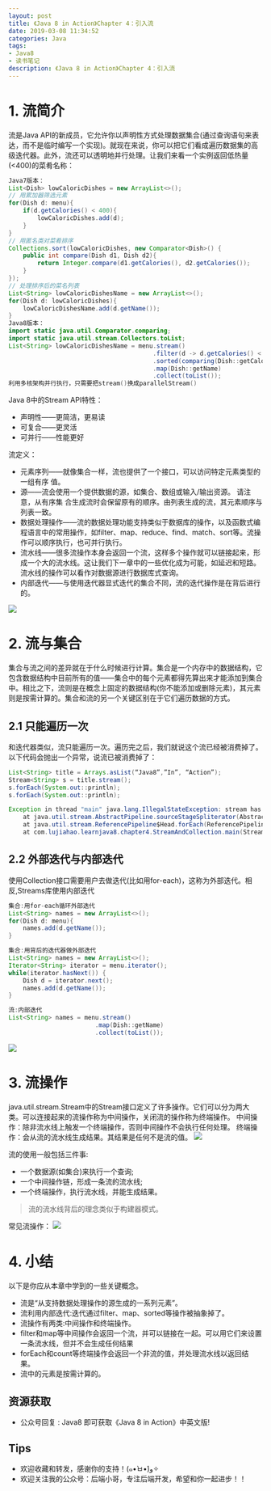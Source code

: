 ```yaml
---
layout: post
title: 《Java 8 in Action》Chapter 4：引入流
date: 2019-03-08 11:34:52
categories: Java
tags:
- Java8
- 读书笔记
description: 《Java 8 in Action》Chapter 4：引入流
---
```


# 1. 流简介
流是Java API的新成员，它允许你以声明性方式处理数据集合(通过查询语句来表达，而不是临时编写一个实现)。就现在来说，你可以把它们看成遍历数据集的高级迭代器。此外，流还可以透明地并行处理。让我们来看一个实例返回低热量(<400)的菜肴名称：
```java
Java7版本：
List<Dish> lowCaloricDishes = new ArrayList<>();
// 用累加器筛选元素
for(Dish d: menu){
    if(d.getCalories() < 400){
        lowCaloricDishes.add(d);
    }
}
// 用匿名类对菜肴排序
Collections.sort(lowCaloricDishes, new Comparator<Dish>() {
    public int compare(Dish d1, Dish d2){
        return Integer.compare(d1.getCalories(), d2.getCalories());
    }
});
// 处理排序后的菜名列表
List<String> lowCaloricDishesName = new ArrayList<>();
for(Dish d: lowCaloricDishes){
    lowCaloricDishesName.add(d.getName());
}
Java8版本：
import static java.util.Comparator.comparing;
import static java.util.stream.Collectors.toList;
List<String> lowCaloricDishesName = menu.stream()
                                        .filter(d -> d.getCalories() < 400)    // 选出400卡路里以下的菜肴
                                        .sorted(comparing(Dish::getCalories))    // 按照卡路里排序
                                        .map(Dish::getName)                    // 提取菜肴名称
                                        .collect(toList());                    // 将所有的名称保存在List中
利用多核架构并行执行，只需要把stream()换成parallelStream()
```

Java 8中的Stream API特性：
- 声明性——更简洁，更易读
- 可复合——更灵活 
- 可并行——性能更好

流定义：
- 元素序列——就像集合一样，流也提供了一个接口，可以访问特定元素类型的一组有序 值。
- 源——流会使用一个提供数据的源，如集合、数组或输入/输出资源。 请注意，从有序集 合生成流时会保留原有的顺序。由列表生成的流，其元素顺序与列表一致。
- 数据处理操作——流的数据处理功能支持类似于数据库的操作，以及函数式编程语言中的常用操作，如filter、map、reduce、find、match、sort等。流操作可以顺序执行，也可并行执行。
- 流水线——很多流操作本身会返回一个流，这样多个操作就可以链接起来，形成一个大的流水线。这让我们下一章中的一些优化成为可能，如延迟和短路。流水线的操作可以看作对数据源进行数据库式查询。
- 内部迭代——与使用迭代器显式迭代的集合不同，流的迭代操作是在背后进行的。

![](https://raw.githubusercontent.com/lujiahao0708/PicRepo/master/blogPic/04.%E3%80%8AJava%208%20in%20Action%E3%80%8BChapter%204%EF%BC%9A%E5%BC%95%E5%85%A5%E6%B5%81/1.%E7%AD%9B%E9%80%89%E8%8F%9C%E8%82%B4.png)

# 2. 流与集合
集合与流之间的差异就在于什么时候进行计算。集合是一个内存中的数据结构，它包含数据结构中目前所有的值——集合中的每个元素都得先算出来才能添加到集合中。相比之下，流则是在概念上固定的数据结构(你不能添加或删除元素)，其元素则是按需计算的。集合和流的另一个关键区别在于它们遍历数据的方式。

## 2.1 只能遍历一次
和迭代器类似，流只能遍历一次。遍历完之后，我们就说这个流已经被消费掉了。以下代码会抛出一个异常，说流已被消费掉了：
```java
List<String> title = Arrays.asList(“Java8”,”In”, “Action”);
Stream<String> s = title.stream();
s.forEach(System.out::println);
s.forEach(System.out::println);

Exception in thread "main" java.lang.IllegalStateException: stream has already been operated upon or closed
	at java.util.stream.AbstractPipeline.sourceStageSpliterator(AbstractPipeline.java:279)
	at java.util.stream.ReferencePipeline$Head.forEach(ReferencePipeline.java:580)
	at com.lujiahao.learnjava8.chapter4.StreamAndCollection.main(StreamAndCollection.java:16)
```
## 2.2 外部迭代与内部迭代
使用Collection接口需要用户去做迭代(比如用for-each)，这称为外部迭代。相反,Streams库使用内部迭代
```java
集合:用for-each循环外部迭代
List<String> names = new ArrayList<>();
for(Dish d: menu){
    names.add(d.getName());
}

集合:用背后的迭代器做外部迭代
List<String> names = new ArrayList<>();
Iterator<String> iterator = menu.iterator();
while(iterator.hasNext()) {
    Dish d = iterator.next();
    names.add(d.getName());
}

流:内部迭代
List<String> names = menu.stream()
                        .map(Dish::getName)
                        .collect(toList());
```
![](https://raw.githubusercontent.com/lujiahao0708/PicRepo/master/blogPic/04.%E3%80%8AJava%208%20in%20Action%E3%80%8BChapter%204%EF%BC%9A%E5%BC%95%E5%85%A5%E6%B5%81/2.%E5%86%85%E9%83%A8%E8%BF%AD%E4%BB%A3%E4%B8%8E%E5%A4%96%E9%83%A8%E8%BF%AD%E4%BB%A3.png)

# 3. 流操作
java.util.stream.Stream中的Stream接口定义了许多操作。它们可以分为两大类。可以连接起来的流操作称为中间操作，关闭流的操作称为终端操作。
中间操作：除非流水线上触发一个终端操作，否则中间操作不会执行任何处理。
终端操作：会从流的流水线生成结果。其结果是任何不是流的值。
![](https://raw.githubusercontent.com/lujiahao0708/PicRepo/master/blogPic/04.%E3%80%8AJava%208%20in%20Action%E3%80%8BChapter%204%EF%BC%9A%E5%BC%95%E5%85%A5%E6%B5%81/3.%E4%B8%AD%E9%97%B4%E6%93%8D%E4%BD%9C%E4%B8%8E%E7%BB%88%E7%AB%AF%E6%93%8D%E4%BD%9C.png)

流的使用一般包括三件事:
- 一个数据源(如集合)来执行一个查询;
- 一个中间操作链，形成一条流的流水线;
- 一个终端操作，执行流水线，并能生成结果。

> 流的流水线背后的理念类似于构建器模式。

常见流操作：
![](https://raw.githubusercontent.com/lujiahao0708/PicRepo/master/blogPic/04.%E3%80%8AJava%208%20in%20Action%E3%80%8BChapter%204%EF%BC%9A%E5%BC%95%E5%85%A5%E6%B5%81/4.%E5%B8%B8%E8%A7%81%E6%B5%81%E6%93%8D%E4%BD%9C.png)

# 4. 小结
以下是你应从本章中学到的一些关键概念。
- 流是“从支持数据处理操作的源生成的一系列元素”。
- 流利用内部迭代:迭代通过filter、map、sorted等操作被抽象掉了。
- 流操作有两类:中间操作和终端操作。
- filter和map等中间操作会返回一个流，并可以链接在一起。可以用它们来设置一条流水线，但并不会生成任何结果
- forEach和count等终端操作会返回一个非流的值，并处理流水线以返回结果。
- 流中的元素是按需计算的。

## 资源获取
- 公众号回复 : Java8 即可获取《Java 8 in Action》中英文版!

## Tips
- 欢迎收藏和转发，感谢你的支持！(๑•̀ㅂ•́)و✧ 
- 欢迎关注我的公众号：后端小哥，专注后端开发，希望和你一起进步！！
